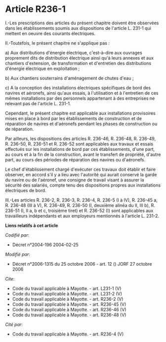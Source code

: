 # Article R236-1

I.-Les prescriptions des articles du présent chapitre doivent être observées dans les établissements soumis aux dispositions
de l'article L. 231-1 qui mettent en oeuvre des courants électriques. 

II.-Toutefois, le présent chapitre ne s'applique pas : 

a) Aux distributions d'énergie électrique, c'est-à-dire aux ouvrages proprement dits de distribution électrique ainsi qu'à
leurs annexes et aux chantiers d'extension, de transformation et d'entretien des distributions d'énergie électrique en
exploitation ; 

b) Aux chantiers souterrains d'aménagement de chutes d'eau ; 

c) A la conception des installations électriques spécifiques de bord des navires et aéronefs, ainsi qu'aux essais, à
l'utilisation et à l'entretien de ces mêmes installations par des personnels appartenant à des entreprises ne relevant pas de
l'article L. 231-1. 

Cependant, le présent chapitre est applicable aux installations provisoires mises en place à bord par les établissements de
construction et de réparation de navires et d'aéronefs pendant les phases de construction ou de réparation. 

Par ailleurs, les dispositions des articles R. 236-46, R. 236-48, R. 236-49, R. 236-50, R. 236-51 et R. 236-52 sont
applicables aux travaux et essais effectués sur les installations de bord par ces établissements, d'une part, au cours et à
la fin de la construction, avant le transfert de propriété, d'autre part, au cours des périodes de réparation des navires ou
d'aéronefs. 

Le chef d'établissement chargé d'exécuter ces travaux doit établir et faire observer, en accord s'il y a lieu avec l'autorité
qui aurait conservé la garde du navire ou de l'aéronef, une consigne de travail visant à assurer la sécurité des salariés,
compte tenu des dispositions propres aux installations électriques de bord. 

III.-Les articles R. 236-2, R. 236-3, R. 236-4, R. 236-5 (I à IV), R. 236-45 a, R. 236-48 (III à V), R. 236-49, R. 236-50 (I,
deuxième alinéa du II, III b), R. 236-51 (I, II a, b et c, troisième tiret) et R. 236-52 (I) sont applicables aux
travailleurs indépendants et aux employeurs mentionnés à l'article L. 231-2.

**Liens relatifs à cet article**

_Codifié par_:

  - Décret n°2004-196 2004-02-25

_Modifié par_:

  - Décret n°2006-1315 du 25 octobre 2006 - art. 12 () JORF 27 octobre 2006

_Cite_:

  - Code du travail applicable à Mayotte. - art. L231-1 (V)
  - Code du travail applicable à Mayotte. - art. L231-2 (V)
  - Code du travail applicable à Mayotte. - art. R236-2 (V)
  - Code du travail applicable à Mayotte. - art. R236-45 (V)
  - Code du travail applicable à Mayotte. - art. R236-46 (V)
  - Code du travail applicable à Mayotte. - art. R236-48 (V)

_Cité par_:

  - Code du travail applicable à Mayotte. - art. R236-4 (V)
